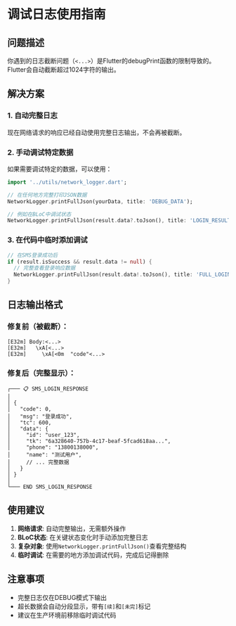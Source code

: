 # 调试日志使用指南

## 问题描述
你遇到的日志截断问题（`<...>`）是Flutter的debugPrint函数的限制导致的。Flutter会自动截断超过1024字符的输出。

## 解决方案

### 1. 自动完整日志
现在网络请求的响应已经自动使用完整日志输出，不会再被截断。

### 2. 手动调试特定数据
如果需要调试特定的数据，可以使用：

```dart
import '../utils/network_logger.dart';

// 在任何地方完整打印JSON数据
NetworkLogger.printFullJson(yourData, title: 'DEBUG_DATA');

// 例如在BLoC中调试状态
NetworkLogger.printFullJson(result.data?.toJson(), title: 'LOGIN_RESULT');
```

### 3. 在代码中临时添加调试
```dart
// 在SMS登录成功后
if (result.isSuccess && result.data != null) {
  // 完整查看登录响应数据
  NetworkLogger.printFullJson(result.data!.toJson(), title: 'FULL_LOGIN_DATA');
}
```

## 日志输出格式

### 修复前（被截断）：
```
[E32m] Body:<...>
[E32m]   \xA[<...>
[E32m]     \xA[<0m  "code"<...>
```

### 修复后（完整显示）：
```
┌─── 📋 SMS_LOGIN_RESPONSE 
│
│ {
│   "code": 0,
│   "msg": "登录成功",
│   "tc": 600,
│   "data": {
│     "id": "user_123",
│     "tk": "6a328640-757b-4c17-beaf-5fcad618aa...",
│     "phone": "13800138000",
│     "name": "测试用户",
│     // ... 完整数据
│   }
│ }
│
└─── END SMS_LOGIN_RESPONSE 
```

## 使用建议

1. **网络请求**: 自动完整输出，无需额外操作
2. **BLoC状态**: 在关键状态变化时手动添加完整日志
3. **复杂对象**: 使用`NetworkLogger.printFullJson()`查看完整结构
4. **临时调试**: 在需要的地方添加调试代码，完成后记得删除

## 注意事项

- 完整日志仅在DEBUG模式下输出
- 超长数据会自动分段显示，带有`[续]`和`[未完]`标记
- 建议在生产环境前移除临时调试代码